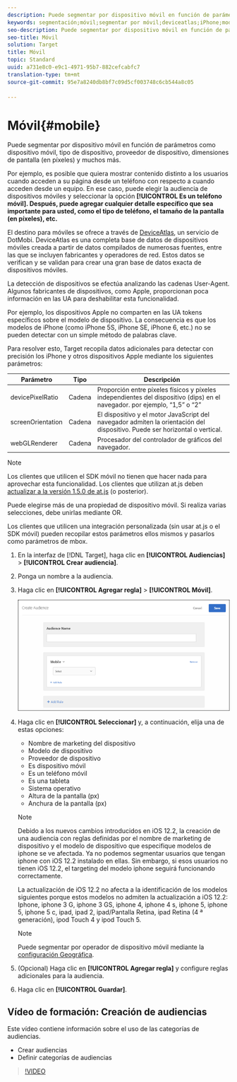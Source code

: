 ```yaml
---
description: Puede segmentar por dispositivo móvil en función de parámetros como dispositivo móvil, tipo de dispositivo, proveedor de dispositivo, dimensiones de pantalla (en píxeles) y muchos más.
keywords: segmentación;móvil;segmentar por móvil;deviceatlas;iPhone;modelos de iPhone;device atlas;anchuradepantalla;anchura de pantalla;altura de pantalla;tipo de dispositivo;alturadepantalla;teléfono;tablet;modelo de dispositivo
seo-description: Puede segmentar por dispositivo móvil en función de parámetros como dispositivo móvil, tipo de dispositivo, proveedor de dispositivo, dimensiones de pantalla (en píxeles) y muchos más.
seo-title: Móvil
solution: Target
title: Móvil
topic: Standard
uuid: a731e8c0-e9c1-4971-95b7-882cefcabfc7
translation-type: tm+mt
source-git-commit: 95e7a8240db8bf7c09d5cf003748c6cb544a8c05

---
```



# Móvil{#mobile}

Puede segmentar por dispositivo móvil en función de parámetros como dispositivo móvil, tipo de dispositivo, proveedor de dispositivo, dimensiones de pantalla (en píxeles) y muchos más.

Por ejemplo, es posible que quiera mostrar contenido distinto a los usuarios cuando acceden a su página desde un teléfono con respecto a cuando acceden desde un equipo. En ese caso, puede elegir la audiencia de dispositivos móviles y seleccionar la opción **[!UICONTROL Es un teléfono móvil]. Después, puede agregar cualquier detalle específico que sea importante para usted, como el tipo de teléfono, el tamaño de la pantalla (en píxeles), etc.**

El destino para móviles se ofrece a través de [DeviceAtlas](https://deviceatlas.com/device-data/user-agent-tester), un servicio de DotMobi. DeviceAtlas es una completa base de datos de dispositivos móviles creada a partir de datos compilados de numerosas fuentes, entre las que se incluyen fabricantes y operadores de red. Estos datos se verifican y se validan para crear una gran base de datos exacta de dispositivos móviles.

La detección de dispositivos se efectúa analizando las cadenas User-Agent. Algunos fabricantes de dispositivos, como Apple, proporcionan poca información en las UA para deshabilitar esta funcionalidad.

Por ejemplo, los dispositivos Apple no comparten en las UA tokens específicos sobre el modelo de dispositivo. La consecuencia es que los modelos de iPhone (como iPhone 5S, iPhone SE, iPhone 6, etc.) no se pueden detectar con un simple método de palabras clave.

Para resolver esto, Target recopila datos adicionales para detectar con precisión los iPhone y otros dispositivos Apple mediante los siguientes parámetros:

| Parámetro | Tipo | Descripción |
|--- |--- |--- |
| devicePixelRatio | Cadena | Proporción entre píxeles físicos y píxeles independientes del dispositivo (dips) en el navegador.  por ejemplo, “1,5” o “2” |
| screenOrientation | Cadena | El dispositivo y el motor JavaScript del navegador admiten la orientación del dispositivo. Puede ser horizontal o vertical. |
| webGLRenderer | Cadena | Procesador del controlador de gráficos del navegador. |

>[!NOTE]
>
>Los clientes que utilicen el SDK móvil no tienen que hacer nada para aprovechar esta funcionalidad. Los clientes que utilizan at.js deben [actualizar a la versión 1.5.0 de at.js](../../../c-implementing-target/c-implementing-target-for-client-side-web/target-atjs-versions.md#reference_DBB5EDB79EC44E558F9E08D4774A0F7A) (o posterior).

Puede elegirse más de una propiedad de dispositivo móvil. Si realiza varias selecciones, debe unirlas mediante OR.

Los clientes que utilicen una integración personalizada (sin usar at.js o el SDK móvil) pueden recopilar estos parámetros ellos mismos y pasarlos como parámetros de mbox.

1. En la interfaz de [!DNL Target], haga clic en **[!UICONTROL Audiencias]** &gt; **[!UICONTROL Crear audiencia]**.
1. Ponga un nombre a la audiencia.
1. Haga clic en **[!UICONTROL Agregar regla]** &gt; **[!UICONTROL Móvil]**.

   ![](assets/target_mobile.png)

1. Haga clic en **[!UICONTROL Seleccionar]** y, a continuación, elija una de estas opciones:

   * Nombre de marketing del dispositivo
   * Modelo de dispositivo
   * Proveedor de dispositivo
   * Es dispositivo móvil
   * Es un teléfono móvil
   * Es una tableta
   * Sistema operativo
   * Altura de la pantalla (px)
   * Anchura de la pantalla (px)
   >[!NOTE]
   >
   >Debido a los nuevos cambios introducidos en iOS 12.2, la creación de una audiencia con reglas definidas por el nombre de marketing de dispositivo y el modelo de dispositivo que especifique modelos de iphone se ve afectada. Ya no podemos segmentar usuarios que tengan iphone con iOS 12.2 instalado en ellas. Sin embargo, si esos usuarios no tienen iOS 12.2, el targeting del modelo iphone seguirá funcionando correctamente.
   >
   >La actualización de iOS 12.2 no afecta a la identificación de los modelos siguientes porque estos modelos no admiten la actualización a iOS 12.2: Iphone, iphone 3 G, iphone 3 GS, iphone 4, iphone 4 s, iphone 5, iphone 5, iphone 5 c, ipad, ipad 2, ipad/Pantalla Retina, ipad Retina (4 ª generación), ipod Touch 4 y ipod Touch 5.

   >[!NOTE]
   >
   >Puede segmentar por operador de dispositivo móvil mediante la [configuración Geográfica](../../../c-target/c-audiences/c-target-rules/geo.md#concept_5B4D99DE685348FB877929EE0F942670).

1. (Opcional) Haga clic en **[!UICONTROL Agregar regla]** y configure reglas adicionales para la audiencia.
1. Haga clic en **[!UICONTROL Guardar]**.

## Vídeo de formación: Creación de audiencias

Este vídeo contiene información sobre el uso de las categorías de audiencias.

* Crear audiencias
* Definir categorías de audiencias

>[!VIDEO](https://video.tv.adobe.com/v/17392?captions=spa)
